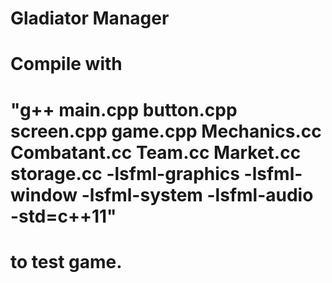 # Gladiator Manager

# Compile with 
# "g++ main.cpp button.cpp screen.cpp game.cpp Mechanics.cc Combatant.cc Team.cc Market.cc storage.cc -lsfml-graphics -lsfml-window -lsfml-system -lsfml-audio -std=c++11"
# to test game.

